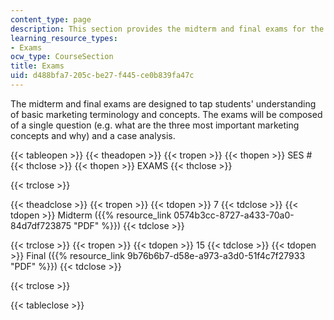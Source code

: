 ```yaml
---
content_type: page
description: This section provides the midterm and final exams for the course.
learning_resource_types:
- Exams
ocw_type: CourseSection
title: Exams
uid: d488bfa7-205c-be27-f445-ce0b839fa47c
---
```


The midterm and final exams are designed to tap students' understanding of basic marketing terminology and concepts. The exams will be composed of a single question (e.g. what are the three most important marketing concepts and why) and a case analysis.

{{< tableopen >}}
{{< theadopen >}}
{{< tropen >}}
{{< thopen >}}
SES #
{{< thclose >}}
{{< thopen >}}
EXAMS
{{< thclose >}}

{{< trclose >}}

{{< theadclose >}}
{{< tropen >}}
{{< tdopen >}}
7
{{< tdclose >}}
{{< tdopen >}}
Midterm ({{% resource_link 0574b3cc-8727-a433-70a0-84d7df723875 "PDF" %}})
{{< tdclose >}}

{{< trclose >}}
{{< tropen >}}
{{< tdopen >}}
15
{{< tdclose >}}
{{< tdopen >}}
Final ({{% resource_link 9b76b6b7-d58e-a973-a3d0-51f4c7f27933 "PDF" %}})
{{< tdclose >}}

{{< trclose >}}

{{< tableclose >}}